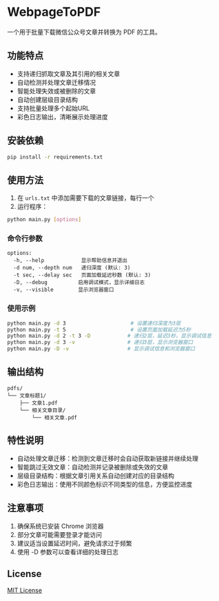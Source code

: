 # WebpageToPDF

一个用于批量下载微信公众号文章并转换为 PDF 的工具。

## 功能特点

- 支持递归抓取文章及其引用的相关文章
- 自动检测并处理文章迁移情况
- 智能处理失效或被删除的文章
- 自动创建层级目录结构
- 支持批量处理多个起始URL
- 彩色日志输出，清晰展示处理进度

## 安装依赖

```bash
pip install -r requirements.txt
```

## 使用方法

1. 在 `urls.txt` 中添加需要下载的文章链接，每行一个
2. 运行程序：

```bash
python main.py [options]
```

### 命令行参数

```
options:
  -h, --help            显示帮助信息并退出
  -d num, --depth num   递归深度 (默认: 3)
  -t sec, --delay sec   页面加载延迟秒数 (默认: 3)
  -D, --debug          启用调试模式，显示详细日志
  -v, --visible        显示浏览器窗口
```

### 使用示例

```bash
python main.py -d 3                     # 设置递归深度为3层
python main.py -t 5                     # 设置页面加载延迟为5秒
python main.py -d 2 -t 3 -D            # 递归2层，延迟3秒，显示调试信息
python main.py -d 3 -v                 # 递归3层，显示浏览器窗口
python main.py -D -v                   # 显示调试信息和浏览器窗口
```

## 输出结构

```
pdfs/
└── 文章标题1/
    ├── 文章1.pdf
    └── 相关文章目录/
        └── 相关文章.pdf
```

## 特性说明

- 自动处理文章迁移：检测到文章迁移时会自动获取新链接并继续处理
- 智能跳过无效文章：自动检测并记录被删除或失效的文章
- 层级目录结构：根据文章引用关系自动创建对应的目录结构
- 彩色日志输出：使用不同颜色标识不同类型的信息，方便监控进度

## 注意事项

1. 确保系统已安装 Chrome 浏览器
2. 部分文章可能需要登录才能访问
3. 建议适当设置延迟时间，避免请求过于频繁
4. 使用 -D 参数可以查看详细的处理日志

## License

[MIT License](LICENSE)